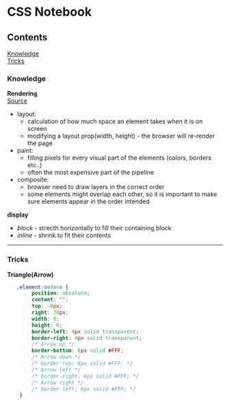 
# CSS Notebook

## Contents

[Knowledge](#knowledge)  
[Tricks](#tricks)

### Knowledge

**Rendering**  
[Source](https://dev.to/devdevcharlie/things-nobody-ever-taught-me-about-css-2lhj)

- layout:  
    * calculation of how much space an element takes when it is on screen
    * modifying a layout prop(width, height) - the browser will re-render the page
- paint:  
    * filling pixels for every visual part of the elements (colors, borders etc..)
    * often the most expensive part of the pipeline
- composite:
    * browser need to draw layers in the correct order
    * some elements might overlap each other, so it is important to make sure elements appear in the order intended

**display**  
* _block_ - strecth horizontally to fill their containing block
* _inline_ - shrink to fit their contents

---

### Tricks

**Triangle(Arrow)**
```css
   .element:before {
        position: absolute;
        content: "";
        top: -6px;
        right: 30px;
        width: 0;
        height: 0;
        border-left: 4px solid transparent;
        border-right: 4px solid transparent;
        /* Arrow up */
        border-bottom: 6px solid #FFF;
        /* Arrow down */
        /* border-top: 6px solid #FFF; */
        /* Arrow left */
        /* border-right: 6px solid #FFF; */
        /* Arrow right */
        /* border-left: 6px solid #FFF; */
    }
```